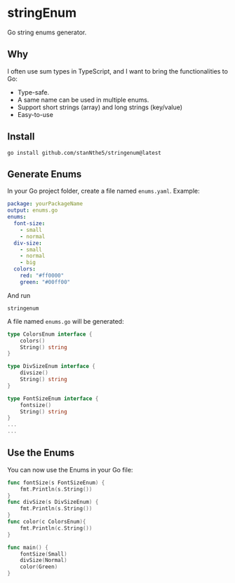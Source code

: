 # stringEnum
 Go string enums generator. 

## Why
I often use sum types in TypeScript, and I want to bring the functionalities to Go:
 - Type-safe.
 - A same name can be used in multiple enums.
 - Support short strings (array) and long strings (key/value)
 - Easy-to-use

## Install
```shell
go install github.com/stanNthe5/stringenum@latest
```

## Generate Enums

In your Go project folder, create a file named `enums.yaml`.
Example:
```yaml
package: yourPackageName
output: enums.go
enums:
  font-size:
    - small
    - normal
  div-size:
    - small
    - normal
    - big
  colors:
    red: "#ff0000"
    green: "#00ff00"
```
And run
```shell
stringenum
```

A file named `enums.go` will be generated:
```go
type ColorsEnum interface {
	colors()
	String() string
}

type DivSizeEnum interface {
	divsize()
	String() string
}

type FontSizeEnum interface {
	fontsize()
	String() string
}
...
...
```

## Use the Enums

You can now use the Enums in your Go file:
```go
func fontSize(s FontSizeEnum) {
	fmt.Println(s.String())
}
func divSize(s DivSizeEnum) {
	fmt.Println(s.String())
}
func color(c ColorsEnum){
	fmt.Println(c.String())
}

func main() {
	fontSize(Small)
	divSize(Normal)
	color(Green)
}
```

